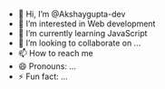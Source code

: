 - 👋 Hi, I’m @Akshaygupta-dev
- 👀 I’m interested in Web development
- 🌱 I’m currently learning JavaScript
- 💞️ I’m looking to collaborate on ...
- 📫 How to reach me 
- 😄 Pronouns: ...
- ⚡ Fun fact: ...

<!---
Akshaygupta-dev/Akshaygupta-dev is a ✨ special ✨ repository because its `README.md` (this file) appears on your GitHub profile.
You can click the Preview link to take a look at your changes.
--->
